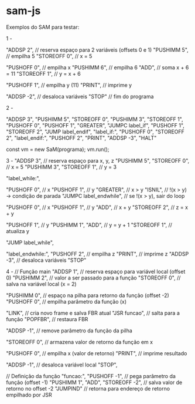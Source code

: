 # sam-js

Exemplos do SAM para testar:

1 -

  "ADDSP 2",          // reserva espaço para 2 variáveis (offsets 0 e 1)
  "PUSHIMM 5",        // empilha 5
  "STOREOFF 0",       // x = 5

  "PUSHOFF 0",        // empilha x
  "PUSHIMM 6",        // empilha 6
  "ADD",              // soma x + 6 = 11
  "STOREOFF 1",       // y = x + 6

  "PUSHOFF 1",        // empilha y (11)
  "PRINT",            // imprime y

  "ADDSP -2",         // desaloca variáveis
  "STOP"              // fim do programa


2 -

 "ADDSP 3",
  "PUSHIMM 5",
  "STOREOFF 0",
  "PUSHIMM 3",
  "STOREOFF 1",
  "PUSHOFF 0",
  "PUSHOFF 1",
  "GREATER",
  "JUMPC label_if",
  "PUSHOFF 1",
  "STOREOFF 2",
  "JUMP label_endif",
  "label_if:",
  "PUSHOFF 0",
  "STOREOFF 2",
  "label_endif:",
  "PUSHOFF 2",
  "PRINT",
  "ADDSP -3",
  "HALT"

const vm = new SaM(programa);
vm.run();

3 - 
  "ADDSP 3",           // reserva espaço para x, y, z
  "PUSHIMM 5",
  "STOREOFF 0",        // x = 5
  "PUSHIMM 3",
  "STOREOFF 1",        // y = 3

  "label_while:",

  "PUSHOFF 0",         // x
  "PUSHOFF 1",         // y
  "GREATER",           // x > y
  "ISNIL",             // !(x > y) → condição de parada
  "JUMPC label_endwhile", // se !(x > y), sair do loop

  "PUSHOFF 0",         // x
  "PUSHOFF 1",         // y
  "ADD",               // x + y
  "STOREOFF 2",        // z = x + y

  "PUSHOFF 1",         // y
  "PUSHIMM 1",
  "ADD",               // y = y + 1
  "STOREOFF 1",        // atualiza y

  "JUMP label_while",

  "label_endwhile:",
  "PUSHOFF 2",         // empilha z
  "PRINT",             // imprime z
  "ADDSP -3",          // desaloca variáveis
  "STOP"


4 - 
// Função main
  "ADDSP 1",              // reserva espaço para variável local (offset 0)
  "PUSHIMM 2",            // valor a ser passado para a função
  "STOREOFF 0",           // salva na variável local (x = 2)
  
  "PUSHIMM 0",            // espaço na pilha para retorno da função (offset -2)
  "PUSHOFF 0",            // empilha parâmetro da função (x)

  "LINK",                 // cria novo frame e salva FBR atual
  "JSR funcao",           // salta para a função
  "POPFBR",               // restaura FBR

  "ADDSP -1",             // remove parâmetro da função da pilha

  "STOREOFF 0",           // armazena valor de retorno da função em x

  "PUSHOFF 0",            // empilha x (valor de retorno)
  "PRINT",                // imprime resultado

  "ADDSP -1",             // desaloca variável local
  "STOP",

  // Definição da função
  "funcao:",
  "PUSHOFF -1",           // pega parâmetro da função (offset -1)
  "PUSHIMM 1",
  "ADD",
  "STOREOFF -2",          // salva valor de retorno no offset -2
  "JUMPIND"               // retorna para endereço de retorno empilhado por JSR